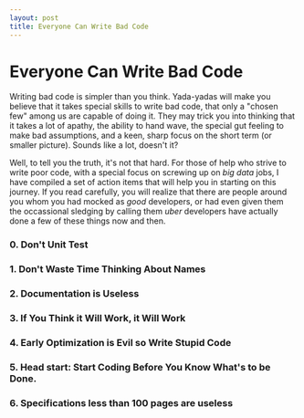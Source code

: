 ```yaml
---
layout: post
title: Everyone Can Write Bad Code
---
```



# Everyone Can Write Bad Code

Writing bad code is simpler than you think. Yada-yadas will make you believe that it takes special skills to write bad code, that only a "chosen few" among us are capable of doing it. They may trick you into thinking that it takes a lot of apathy, the ability to hand wave, the special gut feeling to make bad assumptions, and a keen, sharp focus on the short term (or smaller picture). Sounds like a lot, doesn't it?

Well, to tell you the truth, it's not that hard. For those of help who strive to write poor code, with a special focus on screwing up on _big data_ jobs, I have compiled a set of action items that will help you in starting on this journey. If you read carefully, you will realize that there are people around you whom you had mocked as _good_ developers, or had even given them the occassional sledging by calling them _uber_ developers have actually done a few of these things now and then.



### 0. Don't Unit Test

### 1. Don't Waste Time Thinking About Names

### 2. Documentation is Useless

### 3. If You Think it Will Work, it Will Work

### 4. Early Optimization is Evil so Write Stupid Code

### 5. Head start: Start Coding Before You Know What's to be Done.

### 6. Specifications less than 100 pages are useless
